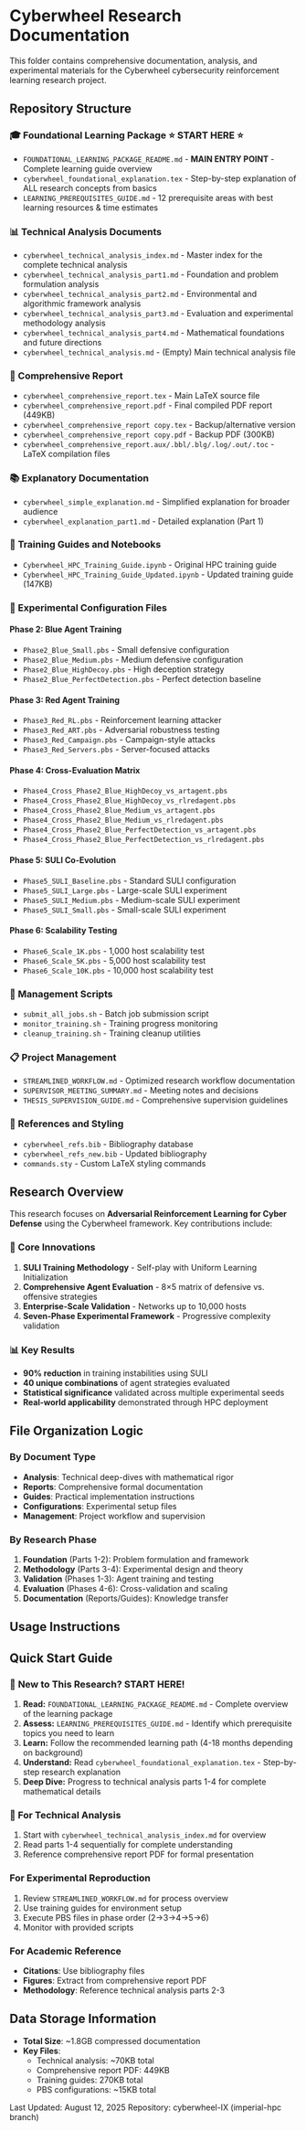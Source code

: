 # Cyberwheel Research Documentation

This folder contains comprehensive documentation, analysis, and experimental materials for the Cyberwheel cybersecurity reinforcement learning research project.

## Repository Structure

### 🎓 Foundational Learning Package ⭐ **START HERE** ⭐
- `FOUNDATIONAL_LEARNING_PACKAGE_README.md` - **MAIN ENTRY POINT** - Complete learning guide overview
- `cyberwheel_foundational_explanation.tex` - Step-by-step explanation of ALL research concepts from basics
- `LEARNING_PREREQUISITES_GUIDE.md` - 12 prerequisite areas with best learning resources & time estimates

### 📊 Technical Analysis Documents
- `cyberwheel_technical_analysis_index.md` - Master index for the complete technical analysis
- `cyberwheel_technical_analysis_part1.md` - Foundation and problem formulation analysis
- `cyberwheel_technical_analysis_part2.md` - Environmental and algorithmic framework analysis
- `cyberwheel_technical_analysis_part3.md` - Evaluation and experimental methodology analysis
- `cyberwheel_technical_analysis_part4.md` - Mathematical foundations and future directions
- `cyberwheel_technical_analysis.md` - (Empty) Main technical analysis file

### 📑 Comprehensive Report
- `cyberwheel_comprehensive_report.tex` - Main LaTeX source file
- `cyberwheel_comprehensive_report.pdf` - Final compiled PDF report (449KB)
- `cyberwheel_comprehensive_report copy.tex` - Backup/alternative version
- `cyberwheel_comprehensive_report copy.pdf` - Backup PDF (300KB)
- `cyberwheel_comprehensive_report.aux/.bbl/.blg/.log/.out/.toc` - LaTeX compilation files

### 📚 Explanatory Documentation
- `cyberwheel_simple_explanation.md` - Simplified explanation for broader audience
- `cyberwheel_explanation_part1.md` - Detailed explanation (Part 1)

### 📖 Training Guides and Notebooks
- `Cyberwheel_HPC_Training_Guide.ipynb` - Original HPC training guide
- `Cyberwheel_HPC_Training_Guide_Updated.ipynb` - Updated training guide (147KB)

### 🎯 Experimental Configuration Files

#### Phase 2: Blue Agent Training
- `Phase2_Blue_Small.pbs` - Small defensive configuration
- `Phase2_Blue_Medium.pbs` - Medium defensive configuration  
- `Phase2_Blue_HighDecoy.pbs` - High deception strategy
- `Phase2_Blue_PerfectDetection.pbs` - Perfect detection baseline

#### Phase 3: Red Agent Training
- `Phase3_Red_RL.pbs` - Reinforcement learning attacker
- `Phase3_Red_ART.pbs` - Adversarial robustness testing
- `Phase3_Red_Campaign.pbs` - Campaign-style attacks
- `Phase3_Red_Servers.pbs` - Server-focused attacks

#### Phase 4: Cross-Evaluation Matrix
- `Phase4_Cross_Phase2_Blue_HighDecoy_vs_artagent.pbs`
- `Phase4_Cross_Phase2_Blue_HighDecoy_vs_rlredagent.pbs`
- `Phase4_Cross_Phase2_Blue_Medium_vs_artagent.pbs`
- `Phase4_Cross_Phase2_Blue_Medium_vs_rlredagent.pbs`
- `Phase4_Cross_Phase2_Blue_PerfectDetection_vs_artagent.pbs`
- `Phase4_Cross_Phase2_Blue_PerfectDetection_vs_rlredagent.pbs`

#### Phase 5: SULI Co-Evolution
- `Phase5_SULI_Baseline.pbs` - Standard SULI configuration
- `Phase5_SULI_Large.pbs` - Large-scale SULI experiment
- `Phase5_SULI_Medium.pbs` - Medium-scale SULI experiment
- `Phase5_SULI_Small.pbs` - Small-scale SULI experiment

#### Phase 6: Scalability Testing
- `Phase6_Scale_1K.pbs` - 1,000 host scalability test
- `Phase6_Scale_5K.pbs` - 5,000 host scalability test
- `Phase6_Scale_10K.pbs` - 10,000 host scalability test

### 🔧 Management Scripts
- `submit_all_jobs.sh` - Batch job submission script
- `monitor_training.sh` - Training progress monitoring
- `cleanup_training.sh` - Training cleanup utilities

### 📋 Project Management
- `STREAMLINED_WORKFLOW.md` - Optimized research workflow documentation
- `SUPERVISOR_MEETING_SUMMARY.md` - Meeting notes and decisions
- `THESIS_SUPERVISION_GUIDE.md` - Comprehensive supervision guidelines

### 📖 References and Styling
- `cyberwheel_refs.bib` - Bibliography database
- `cyberwheel_refs_new.bib` - Updated bibliography
- `commands.sty` - Custom LaTeX styling commands

## Research Overview

This research focuses on **Adversarial Reinforcement Learning for Cyber Defense** using the Cyberwheel framework. Key contributions include:

### 🎯 Core Innovations
1. **SULI Training Methodology** - Self-play with Uniform Learning Initialization
2. **Comprehensive Agent Evaluation** - 8×5 matrix of defensive vs. offensive strategies
3. **Enterprise-Scale Validation** - Networks up to 10,000 hosts
4. **Seven-Phase Experimental Framework** - Progressive complexity validation

### 📊 Key Results
- **90% reduction** in training instabilities using SULI
- **40 unique combinations** of agent strategies evaluated
- **Statistical significance** validated across multiple experimental seeds
- **Real-world applicability** demonstrated through HPC deployment

## File Organization Logic

### By Document Type
- **Analysis**: Technical deep-dives with mathematical rigor
- **Reports**: Comprehensive formal documentation
- **Guides**: Practical implementation instructions
- **Configurations**: Experimental setup files
- **Management**: Project workflow and supervision

### By Research Phase
1. **Foundation** (Parts 1-2): Problem formulation and framework
2. **Methodology** (Parts 3-4): Experimental design and theory
3. **Validation** (Phases 1-3): Agent training and testing
4. **Evaluation** (Phases 4-6): Cross-validation and scaling
5. **Documentation** (Reports/Guides): Knowledge transfer

## Usage Instructions

## Quick Start Guide

### 🚀 **New to This Research? START HERE!**
1. **Read:** `FOUNDATIONAL_LEARNING_PACKAGE_README.md` - Complete overview of the learning package
2. **Assess:** `LEARNING_PREREQUISITES_GUIDE.md` - Identify which prerequisite topics you need to learn
3. **Learn:** Follow the recommended learning path (4-18 months depending on background)
4. **Understand:** Read `cyberwheel_foundational_explanation.tex` - Step-by-step research explanation
5. **Deep Dive:** Progress to technical analysis parts 1-4 for complete mathematical details

### 📖 For Technical Analysis
1. Start with `cyberwheel_technical_analysis_index.md` for overview
2. Read parts 1-4 sequentially for complete understanding
3. Reference comprehensive report PDF for formal presentation

### For Experimental Reproduction
1. Review `STREAMLINED_WORKFLOW.md` for process overview
2. Use training guides for environment setup
3. Execute PBS files in phase order (2→3→4→5→6)
4. Monitor with provided scripts

### For Academic Reference
- **Citations**: Use bibliography files
- **Figures**: Extract from comprehensive report PDF
- **Methodology**: Reference technical analysis parts 2-3

## Data Storage Information

- **Total Size**: ~1.8GB compressed documentation
- **Key Files**: 
  - Technical analysis: ~70KB total
  - Comprehensive report PDF: 449KB
  - Training guides: 270KB total
  - PBS configurations: ~15KB total

Last Updated: August 12, 2025
Repository: cyberwheel-IX (imperial-hpc branch)
